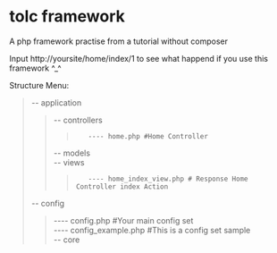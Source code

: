# tolc framework
A php framework practise  from a tutorial without composer

Input http://yoursite/home/index/1 to see what happend if you use this framework ^_^

Structure Menu: 

>-- application   
>>    -- controllers  
>>>        ---- home.php #Home Controller   
>>    -- models   
>>    -- views   
>>>        ---- home_index_view.php # Response Home Controller index Action   
>-- config   
>>    ---- config.php #Your main config set     
>>    ---- config_example.php #This is a config set sample    
>-- core
